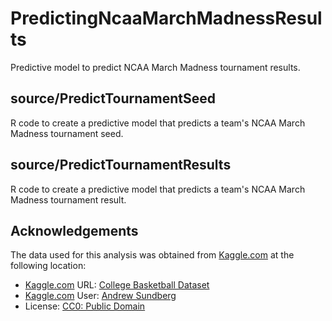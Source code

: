 # PredictingNcaaMarchMadnessResults
Predictive model to predict NCAA March Madness tournament results.

## source/PredictTournamentSeed
R code to create a predictive model that predicts a team's NCAA March Madness tournament seed.

## source/PredictTournamentResults
R code to create a predictive model that predicts a team's NCAA March Madness tournament result.

## Acknowledgements
The data used for this analysis was obtained from [Kaggle.com](https://www.kaggle.com/) at the following location:
- [Kaggle.com](https://www.kaggle.com/) URL: [College Basketball Dataset](https://www.kaggle.com/andrewsundberg/college-basketball-dataset)
- [Kaggle.com](https://www.kaggle.com/) User: [Andrew Sundberg](https://www.kaggle.com/andrewsundberg)
- License: [CC0: Public Domain](https://creativecommons.org/publicdomain/zero/1.0/)